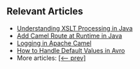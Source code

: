 ## Relevant Articles
- [Understanding XSLT Processing in Java](https://www.baeldung.com/java-extensible-stylesheet-language-transformations)
- [Add Camel Route at Runtime in Java](https://www.baeldung.com/java-camel-dynamic-route)
- [Logging in Apache Camel](https://www.baeldung.com/java-apache-camel-logging)
- [How to Handle Default Values in Avro](https://www.baeldung.com/java-avro-default-values)
- More articles: [[<-- prev]](../apache-libraries)


